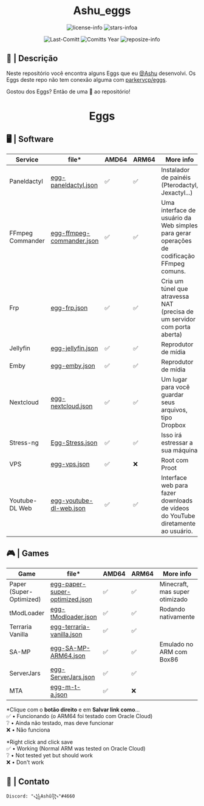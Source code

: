 <div align="center">

# Ashu_eggs

![license-info](https://img.shields.io/github/license/Ashu11-A/Ashu_eggs?logo=gnu&style=for-the-badge&colorA=302D41&colorB=f9e2af&logoColor=f9e2af)
![stars-infoa](https://img.shields.io/github/stars/Ashu11-A/Ashu_eggs?colorA=302D41&colorB=f9e2af&style=for-the-badge)

![Last-Comitt](https://img.shields.io/github/last-commit/Ashu11-A/Ashu_eggs?style=for-the-badge&colorA=302D41&colorB=b4befe)
![Comitts Year](https://img.shields.io/github/commit-activity/y/Ashu11-A/Ashu_eggs?style=for-the-badge&colorA=302D41&colorB=f9e2af&logoColor=f9e2af)
![reposize-info](https://img.shields.io/github/repo-size/Ashu11-A/Ashu_eggs?style=for-the-badge&colorA=302D41&colorB=90dceb)

</div>
<div align="left">

## 📃 | Descrição

Neste repositório você encontra alguns Eggs que eu [@Ashu](https://github.com/Ashu11-A) desenvolvi.
Os Eggs deste repo não tem conexão alguma com [parkervcp/eggs](https://github.com/parkervcp/eggs).

Gostou dos Eggs? Então de uma 🌟 ao repositório!

</div>
<div align="center">

# Eggs

</div>

## 🖥 | Software
| Service | file* | AMD64 | ARM64 | More info |
|--|--|--|--|--|
| Paneldactyl | [egg-paneldactyl.json](https://github.com/Ashu11-A/Ashu_eggs/raw/main/egg-paneldactyl.json) | ✅ | ✅ | Instalador de painéis (Pterodactyl, Jexactyl...)
| FFmpeg Commander | [egg-ffmpeg-commander.json](https://github.com/Ashu11-A/Ashu_eggs/raw/main/egg-ffmpeg-commander.json) | ✅ | ✅ | Uma interface de usuário da Web simples para gerar operações de codificação FFmpeg comuns.
| Frp | [egg-frp.json](https://github.com/Ashu11-A/Ashu_eggs/raw/main/egg-frp.json) | ✅ | ✅ | Cria um túnel que atravessa NAT (precisa de um servidor com porta aberta)
| Jellyfin | [egg-jellyfin.json](https://github.com/Ashu11-A/Ashu_eggs/raw/main/egg-jellyfin.json) | ✅ | ✅ | Reprodutor de mídia
| Emby | [egg-emby.json](https://github.com/Ashu11-A/Ashu_eggs/raw/main/egg-emby.json) | ✅ | ✅ | Reprodutor de mídia
| Nextcloud | [egg-nextcloud.json](https://github.com/Ashu11-A/Ashu_eggs/raw/main/egg-nextcloud.json) | ✅ | ✅ | Um lugar para você guardar seus arquivos, tipo Dropbox
| Stress-ng | [Egg-Stress.json](https://github.com/Ashu11-A/Ashu_eggs/raw/main/Egg-Stress.json) | ✅ | ✅ | Isso irá estressar a sua máquina
| VPS | [egg-vps.json](https://github.com/Ashu11-A/Ashu_eggs/raw/main/egg-vps.json) | ✅ | ❌ | Root com Proot
| Youtube-DL Web | [egg-youtube-dl-web.json](https://github.com/Ashu11-A/Ashu_eggs/raw/main/egg-youtube-dl-web.json) | ✅ | ✅ | Interface web para fazer downloads de vídeos do YouTube diretamente ao usuário.

## 🎮 | Games
| Game | file* | AMD64 | ARM64 | More info |
|--|--|--|--|--|
| Paper (Super-Optimized) | [egg-paper-super-optimized.json](https://github.com/Ashu11-A/Ashu_eggs/raw/main/egg-paper-super-optimized.json) | ✅ | ✅ | Minecraft, mas super otimizado
| tModLoader | [egg-tModloader.json](https://github.com/Ashu11-A/Ashu_eggs/raw/main/egg-tModloader.json) | ✅ | ✅ |Rodando nativamente
| Terraria Vanilla | [egg-terraria-vanilla.json](https://github.com/Ashu11-A/Ashu_eggs/raw/main/egg-terraria-vanilla.json) | ✅ | ✅ |
| SA-MP | [egg-SA-MP-ARM64.json](https://github.com/Ashu11-A/Ashu_eggs/raw/main/egg-SA-MP-ARM64.json) | ✅ | ✅ |Emulado no ARM com Box86
| ServerJars | [egg-ServerJars.json](https://github.com/Ashu11-A/Ashu_eggs/raw/main/egg-ServerJars.json) | ✅ | ✅ |
| MTA | [egg-m-t-a.json](https://github.com/Ashu11-A/Ashu_eggs/raw/main/egg-m-t-a.json) | ✅ | ❌ |

*Clique com o **botão direito** e em **Salvar link como**...   
✅ • Funcionando (o ARM64 foi testado com Oracle Cloud)   
❔ • Ainda não testado, mas deve funcionar   
❌ • Não funciona   

*Right click and click save  
✅ • Working (Normal ARM was tested on Oracle Cloud)  
❔ • Not tested yet but should work  
❌ • Don't work 

## 📁 | Contato

```Discord: "꧁Ashû꧂"#4660```
